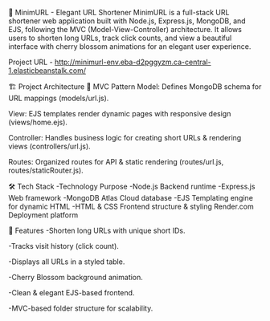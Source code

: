 🌸 MinimURL - Elegant URL Shortener
MinimURL is a full-stack URL shortener web application built with Node.js, Express.js, MongoDB, and EJS, following the MVC (Model-View-Controller) architecture.
It allows users to shorten long URLs, track click counts, and view a beautiful interface with cherry blossom animations for an elegant user experience.

Project URL - http://minimurl-env.eba-d2pggyzm.ca-central-1.elasticbeanstalk.com/

🏗️ Project Architecture
🔶 MVC Pattern
Model: Defines MongoDB schema for URL mappings (models/url.js).

View: EJS templates render dynamic pages with responsive design (views/home.ejs).

Controller: Handles business logic for creating short URLs & rendering views (controllers/url.js).

Routes: Organized routes for API & static rendering (routes/url.js, routes/staticRouter.js).

🛠️ Tech Stack
-Technology	Purpose
-Node.js	Backend runtime
-Express.js	Web framework
-MongoDB Atlas	Cloud database
-EJS	Templating engine for dynamic HTML
-HTML & CSS	Frontend structure & styling
Render.com	Deployment platform

🚀 Features
-Shorten long URLs with unique short IDs.

-Tracks visit history (click count).

-Displays all URLs in a styled table.

-Cherry Blossom background animation.

-Clean & elegant EJS-based frontend.

-MVC-based folder structure for scalability.
